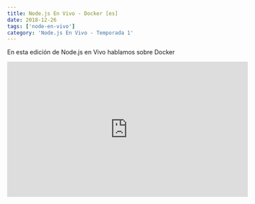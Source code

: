 ```yaml
---
title: Node.js En Vivo - Docker [es]
date: 2018-12-26
tags: ['node-en-vivo']
category: 'Node.js En Vivo - Temporada 1'
---
```

En esta edición de Node.js en Vivo hablamos sobre Docker

<iframe class="mt-2" width="560" height="315" src="https://www.youtube.com/embed/ws_BtdSnZ04" title="YouTube video player" frameborder="0" allow="accelerometer; autoplay; clipboard-write; encrypted-media; gyroscope; picture-in-picture" allowfullscreen></iframe>

